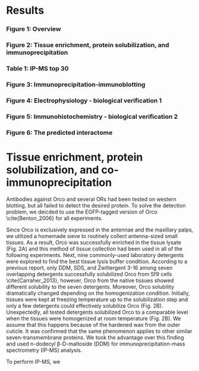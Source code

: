 # Results

### Figure 1: Overview
### Figure 2: Tissue enrichment, protein solubilization, and immunoprecipitation
### Table 1: IP-MS top 30
### Figure 3: Immunoprecipitation-immunoblotting
### Figure 4: Electrophysiology - biological verification 1 
### Figure 5: Immunohistochemistry - biological verification 2 
### Figure 6: The predicted interactome 

# Tissue enrichment, protein solubilization, and co-immunoprecipitation
Antibodies against Orco and several ORs had been tested on western blotting, but all failed to detect the desired protein. To solve the detection problem, we deicded to use the EGFP-tagged version of Orco \cite{Benton_2006} for all experiments.

Since Orco is exclusively expressed in the antennae and the maxillary palps, we utilized a homemade sieve to routinely collect antenna-sized small tissues. As a result, Orco was successfully enriched in the tissue lysate (Fig. 2A) and this method of tissue collection had been used in all of the following experiments. Next, nine commonly-used laboratory detergents were explored to find the best tissue lysis buffer condition. According to a previous report, only DDM, SDS, and Zwittergent 3-16 among seven overlapping detergents successfully solubilized Orco from Sf9 cells \cite{Carraher_2013}, however, Orco from the native tissues showed different solubility to the seven detergents. Moreover, Orco solubility dramatically changed depending on the homogenization condition. Initially, tissues were kept at freezing temperature up to the solubilization step and only a few detergents could effectively solubilize Orco (Fig. 2B). Unexpectedly, all tested detergents solubilized Orco to a comparable level when the tissues were homogenized at room temperature (Fig. 2B). We assume that this happens because of the hardened wax from the outer cuticle. It was confirmed that the same phenomenon applies to other similar seven-transmembrane proteins. We took the advantage over this finding and used n-dodecyl β-D-maltoside (DDM) for immunoprecipitation-mass spectrometry (IP-MS) analysis. 

To perform IP-MS, we 